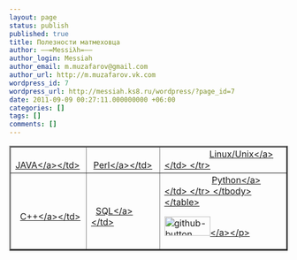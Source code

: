 ```yaml
---
layout: page
status: publish
published: true
title: Полезности матмеховца
author: ––=Messiλh=––
author_login: Messiah
author_email: m.muzafarov@gmail.com
author_url: http://m.muzafarov.vk.com
wordpress_id: 7
wordpress_url: http://messiah.ks8.ru/wordpress/?page_id=7
date: 2011-09-09 00:27:11.000000000 +06:00
categories: []
tags: []
comments: []
---
```

<table class="simple" border="2">
<tbody>
<tr>
<td>&nbsp; &nbsp; &nbsp; &nbsp; &nbsp; &nbsp; &nbsp; &nbsp; &nbsp; &nbsp; &nbsp; <a title="Java" href="http:&#47;&#47;messiah.ks8.ru&#47;usu&#47;java">JAVA<&#47;a><&#47;td>
<td>&nbsp; &nbsp; &nbsp; &nbsp; &nbsp; &nbsp; &nbsp; &nbsp; &nbsp; &nbsp; &nbsp;<a title="Perl" href="http:&#47;&#47;messiah.ks8.ru&#47;usu&#47;Perl">Perl<&#47;a><&#47;td>
<td>&nbsp; &nbsp; &nbsp; &nbsp; &nbsp; &nbsp; &nbsp; &nbsp; &nbsp; &nbsp;<a title="Linux" href="http:&#47;&#47;messiah.ks8.ru&#47;linux">Linux&#47;Unix<&#47;a><&#47;td>
<&#47;tr>
<tr>
<td>&nbsp; &nbsp; &nbsp; &nbsp; &nbsp; &nbsp; &nbsp; &nbsp; &nbsp; &nbsp; &nbsp;&nbsp;<a title="C++" href="http:&#47;&#47;messiah.ks8.ru&#47;usu&#47;cpp&#47;">C++<&#47;a><&#47;td>
<td>&nbsp; &nbsp; &nbsp; &nbsp; &nbsp; &nbsp; &nbsp; &nbsp; &nbsp; &nbsp;&nbsp;<a title="SQL" href="http:&#47;&#47;messiah.ks8.ru&#47;usu&#47;SQL">SQL<&#47;a><&#47;td>
<td>&nbsp; &nbsp; &nbsp; &nbsp; &nbsp; &nbsp; &nbsp; &nbsp; &nbsp; &nbsp;&nbsp;<a title="SQL" href="http:&#47;&#47;messiah.ks8.ru&#47;Python">Python<&#47;a><&#47;td>
<&#47;tr>
<&#47;tbody>
<&#47;table>
<p style="text-align: left;"><a href="https:&#47;&#47;github.com&#47;m-muzafarov"><img class="wp-image-258 alignright" alt="github-button" src="http:&#47;&#47;messiah.ks8.ru&#47;wp-content&#47;uploads&#47;github-button.png" width="83" height="35" &#47;><&#47;a><&#47;p>
